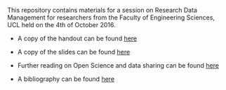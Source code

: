 This repository contains materials for a session on Research Data Management for researchers from the Faculty of Engineering Sciences, UCL held on the 4th of October 2016. 

* A copy of the handout can be found [here](https://github.com/davanstrien/ucl-research-data-management/tree/master/handout)

* A copy of the slides can be found [here](https://github.com/davanstrien/ucl-research-data-management/blob/master/slides/Pandoc-Beamer/RDM.md.slides.pdf)

* Further reading on Open Science and data sharing can be found [here](https://github.com/davanstrien/ucl-research-data-management/blob/master/resources/resources.md)

* A bibliography can be found [here]()
